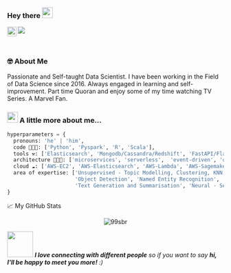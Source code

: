 ### Hey there <img src="https://media.giphy.com/media/hvRJCLFzcasrR4ia7z/giphy.gif" width="25px">


<a href="https://www.linkedin.com/in/sbrvrm/">
  <img align="left" alt="Subir's LinkedIN" width="22px" src="https://raw.githubusercontent.com/peterthehan/peterthehan/master/assets/linkedin.svg" />
</a>

![](https://visitor-badge.glitch.me/badge?page_id=sbrvrm.sbrvrm)

<br />


### 🤓 About Me
  <p>
  Passionate and Self-taught Data Scientist.
  I have been working in the Field of Data Science since 2016. Always engaged in learning and self-improvement.
  Part time Quoran and enjoy some of my time watching TV Series. A Marvel Fan.
  <p/>
  
### <img src="https://media.giphy.com/media/VgCDAzcKvsR6OM0uWg/giphy.gif" width="25"> A little more about me...  

```python
hyperparameters = {
  pronouns: 'he' | 'him',
  code 👨🏼‍💻: ['Python', 'Pyspark', 'R', 'Scala'],
  tools ⚒: ['Elasticsearch', 'Mongodb/Cassandra/Redshift', 'FastAPI/Flask',  'Docker'],
  architecture 👨🏻‍🏫: ['microservices', 'serverless',  'event-driven', 'design system pattern'],
  cloud ☁️: ['AWS-EC2', 'AWS-Elasticsearch', 'AWS-Lambda', 'AWS-Sagemaker','Azure'],
  area of expertise: ['Unsupervised - Topic Modelling, Clustering, KNN','Document - Computer Vision',
                      'Object Detection', 'Named Entity Recognition', 'Question-Answering Systems',
                      'Text Generation and Summarisation', 'Neural - Semantic Search','Reinforcement Learning - Qlearning']
}
```

📈 My GitHub Stats

<p align="center"> <img src="https://github-readme-stats.vercel.app/api?username=99sbr&show_icons=true&theme=gotham" alt="99sbr" />


<img src="https://media.giphy.com/media/LnQjpWaON8nhr21vNW/giphy.gif" width="60"> <em><b>I love connecting with different people</b> so if you want to say <b>hi, I'll be happy to meet you more!</b> :)</em>
